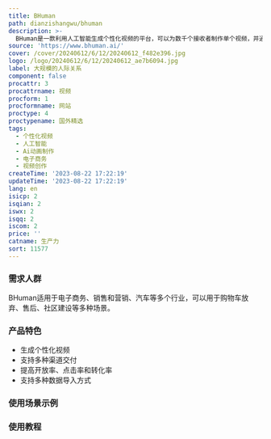 ```yaml
---
title: BHuman
path: dianzishangwu/bhuman
description: >-
  BHuman是一款利用人工智能生成个性化视频的平台，可以为数千个接收者制作单个视频，并通过任何渠道进行交付和测量结果。它可以帮助您在客户旅程中嵌入可扩展、难忘的体验，从而打败竞争对手。用户使用BHuman可以看到开放率平均增加124％，点击率增加593％，转化率增加302％。BHuman不是一个文本到视频平台，也不会生成让您的观众立即知道是假的“头像”。
source: 'https://www.bhuman.ai/'
cover: /cover/20240612/6/12/20240612_f482e396.jpg
logo: /logo/20240612/6/12/20240612_ae7b6094.jpg
label: 大规模的人际关系
component: false
procattr: 3
procattrname: 视频
procform: 1
procformname: 网站
proctype: 4
proctypename: 国外精选
tags:
  - 个性化视频
  - 人工智能
  - Ai动画制作
  - 电子商务
  - 视频创作
createTime: '2023-08-22 17:22:19'
updateTime: '2023-08-22 17:22:19'
lang: en
isicp: 2
isqian: 2
iswx: 2
isqq: 2
iscom: 2
price: ''
catname: 生产力
sort: 11577
---
```




### 需求人群
BHuman适用于电子商务、销售和营销、汽车等多个行业，可以用于购物车放弃、售后、社区建设等多种场景。

### 产品特色
- 生成个性化视频
- 支持多种渠道交付
- 提高开放率、点击率和转化率
- 支持多种数据导入方式

### 使用场景示例


### 使用教程


  
